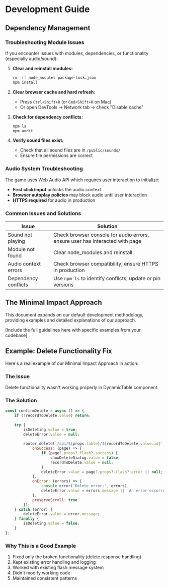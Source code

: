 # Development Guide

## Dependency Management

### Troubleshooting Module Issues

If you encounter issues with modules, dependencies, or functionality (especially audio/sound):

1. **Clear and reinstall modules:**
   ```bash
   rm -rf node_modules package-lock.json
   npm install
   ```

2. **Clear browser cache and hard refresh:**
   - Press `Ctrl+Shift+R` (or `Cmd+Shift+R` on Mac)
   - Or open DevTools → Network tab → check "Disable cache"

3. **Check for dependency conflicts:**
   ```bash
   npm ls
   npm audit
   ```

4. **Verify sound files exist:**
   - Check that all sound files are in `/public/sounds/`
   - Ensure file permissions are correct

### Audio System Troubleshooting

The game uses Web Audio API which requires user interaction to initialize:

- **First click/input** unlocks the audio context
- **Browser autoplay policies** may block audio until user interaction
- **HTTPS required** for audio in production

### Common Issues and Solutions

| Issue | Solution |
|-------|----------|
| Sound not playing | Check browser console for audio errors, ensure user has interacted with page |
| Module not found | Clear node_modules and reinstall |
| Audio context errors | Check browser compatibility, ensure HTTPS in production |
| Dependency conflicts | Use `npm ls` to identify conflicts, update or pin versions |

## The Minimal Impact Approach

This document expands on our default development methodology, providing examples and detailed explanations of our approach.

[Include the full guidelines here with specific examples from your codebase]

## Example: Delete Functionality Fix

Here's a real example of our Minimal Impact Approach in action:

### The Issue
Delete functionality wasn't working properly in DynamicTable component.

### The Solution
```javascript
const confirmDelete = async () => {
    if (!recordToDelete.value) return;
    
    try {
        isDeleting.value = true;
        deleteError.value = null;
        
        router.delete(`/api/${props.table}/${recordToDelete.value.id}`, {
            onSuccess: (page) => {
                if (page?.props?.flash?.success) {
                    showDeleteDialog.value = false;
                    recordToDelete.value = null;
                }
                deleteError.value = page?.props?.flash?.error || null;
            },
            onError: (errors) => {
                console.error('Delete error:', errors);
                deleteError.value = errors.message || 'An error occurred while deleting';
            },
            preserveScroll: true
        });
    } catch (error) {
        deleteError.value = error.message;
    } finally {
        isDeleting.value = false;
    }
};
```

### Why This is a Good Example
1. Fixed only the broken functionality (delete response handling)
2. Kept existing error handling and logging
3. Worked with existing flash message system
4. Didn't modify working code
5. Maintained consistent patterns 